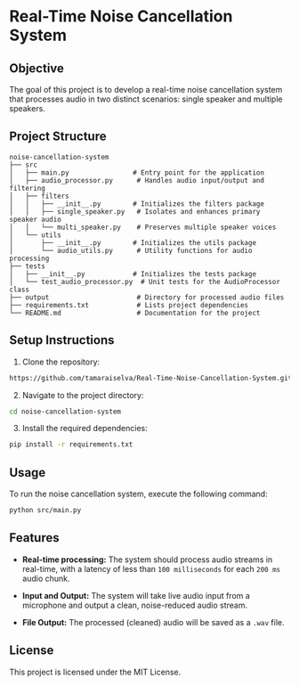 
# Real-Time Noise Cancellation System

## Objective
The goal of this project is to develop a real-time noise cancellation system that processes audio in two distinct scenarios: single speaker and multiple speakers.

## Project Structure
```
noise-cancellation-system
├── src
│   ├── main.py                # Entry point for the application
│   ├── audio_processor.py      # Handles audio input/output and filtering
│   ├── filters
│   │   ├── __init__.py        # Initializes the filters package
│   │   ├── single_speaker.py   # Isolates and enhances primary speaker audio
│   │   └── multi_speaker.py    # Preserves multiple speaker voices
│   └── utils
│       ├── __init__.py        # Initializes the utils package
│       └── audio_utils.py      # Utility functions for audio processing
├── tests
│   ├── __init__.py            # Initializes the tests package
│   └── test_audio_processor.py  # Unit tests for the AudioProcessor class
├── output                      # Directory for processed audio files
├── requirements.txt            # Lists project dependencies
└── README.md                   # Documentation for the project
```

## Setup Instructions
1. Clone the repository:

```bash
https://github.com/tamaraiselva/Real-Time-Noise-Cancellation-System.git
```

2. Navigate to the project directory:
   
```bash
cd noise-cancellation-system
```

3. Install the required dependencies:

```bash
pip install -r requirements.txt
```

## Usage
To run the noise cancellation system, execute the following command:

```bash
python src/main.py
```

## Features

- **Real-time processing:** The system should process audio streams in real-time, with a latency of less than `100 milliseconds` for each `200 ms` audio chunk.  

- **Input and Output:** The system will take live audio input from a microphone and output a clean, noise-reduced audio stream.  

- **File Output:** The processed (cleaned) audio will be saved as a `.wav` file.

## License
This project is licensed under the MIT License.
